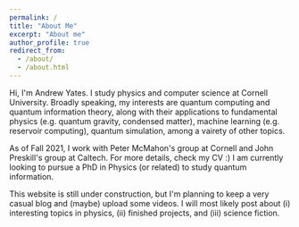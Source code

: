 ```yaml
---
permalink: /
title: "About Me"
excerpt: "About me"
author_profile: true
redirect_from: 
  - /about/
  - /about.html
---
```


Hi, I'm Andrew Yates. I study physics and computer science at Cornell University. Broadly speaking, my interests are quantum computing and quantum information theory, along with their applications to fundamental physics (e.g. quantum gravity, condensed matter), machine learning (e.g. reservoir computing), quantum simulation, among a vairety of other topics.  

As of Fall 2021, I work with Peter McMahon's group at Cornell and John Preskill's group at Caltech. For more details, check my CV :) I am currently looking to pursue a PhD in Physics (or related) to study quantum information.  

This website is still under construction, but I'm planning to keep a very casual blog and (maybe) upload some videos. I will most likely post about (i) interesting topics in physics, (ii) finished projects, and (iii) science fiction.

